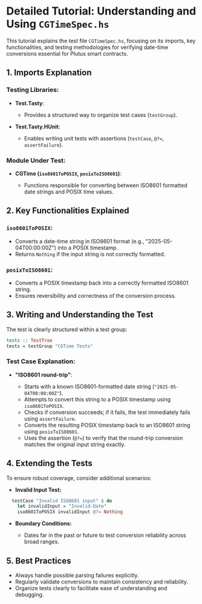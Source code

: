 # Detailed Tutorial: Understanding and Using `CGTimeSpec.hs`

This tutorial explains the test file `CGTimeSpec.hs`, focusing on its imports, key functionalities, and testing methodologies for verifying date-time conversions essential for Plutus smart contracts.

## 1. Imports Explanation

### Testing Libraries:

* **Test.Tasty**:

  * Provides a structured way to organize test cases (`testGroup`).
* **Test.Tasty.HUnit**:

  * Enables writing unit tests with assertions (`testCase`, `@?=`, `assertFailure`).

### Module Under Test:

* **CGTime (`iso8601ToPOSIX`, `posixToISO8601`)**:

  * Functions responsible for converting between ISO8601 formatted date strings and POSIX time values.

## 2. Key Functionalities Explained

### `iso8601ToPOSIX`:

* Converts a date-time string in ISO8601 format (e.g., "2025-05-04T00:00:00Z") into a POSIX timestamp.
* Returns `Nothing` if the input string is not correctly formatted.

### `posixToISO8601`:

* Converts a POSIX timestamp back into a correctly formatted ISO8601 string.
* Ensures reversibility and correctness of the conversion process.

## 3. Writing and Understanding the Test

The test is clearly structured within a test group:

```haskell
tests :: TestTree
tests = testGroup "CGTime Tests"
```

### Test Case Explanation:

* **"ISO8601 round-trip"**:

  * Starts with a known ISO8601-formatted date string (`"2025-05-04T00:00:00Z"`).
  * Attempts to convert this string to a POSIX timestamp using `iso8601ToPOSIX`.
  * Checks if conversion succeeds; if it fails, the test immediately fails using `assertFailure`.
  * Converts the resulting POSIX timestamp back to an ISO8601 string using `posixToISO8601`.
  * Uses the assertion (`@?=`) to verify that the round-trip conversion matches the original input string exactly.

## 4. Extending the Tests

To ensure robust coverage, consider additional scenarios:

* **Invalid Input Test:**

```haskell
  testCase "Invalid ISO8601 input" $ do
    let invalidInput = "Invalid-Date"
    iso8601ToPOSIX invalidInput @?= Nothing
```

* **Boundary Conditions:**

  * Dates far in the past or future to test conversion reliability across broad ranges.

## 5. Best Practices

* Always handle possible parsing failures explicitly.
* Regularly validate conversions to maintain consistency and reliability.
* Organize tests clearly to facilitate ease of understanding and debugging.

